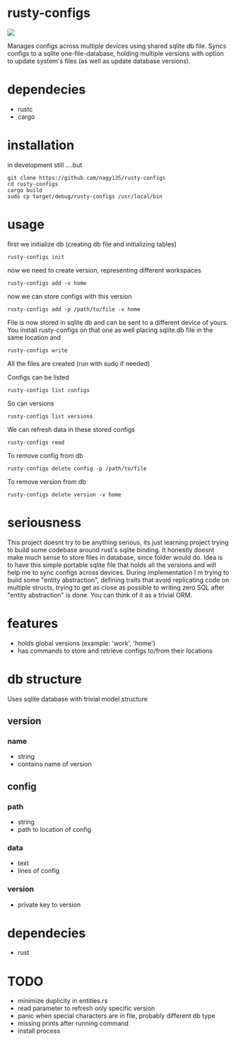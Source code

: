 # rusty-configs

![](https://tokei.rs/b1/github/nagy135/rusty-configs?category=code)

Manages configs across multiple devices using shared sqlite db file.
Syncs configs to a sqlite one-file-database, holding multiple versions
with option to update system's files (as well as update database versions).

# dependecies
* rustc
* cargo

# installation
in development still ....but
```
git clone https://github.com/nagy135/rusty-configs
cd rusty-configs
cargo build
sudo cp target/debug/rusty-configs /usr/local/bin
```
# usage
first we initialize db (creating db file and initializing tables)
```
rusty-configs init
```

now we need to create version, representing different workspaces
```
rusty-configs add -v home
```

now we can store configs with this version
```
rusty-configs add -p /path/to/file -v home
```

File is now stored in sqlite db and can be sent to a different device of yours.
You install rusty-configs on that one as well placing sqlite.db file in the same location and 

```
rusty-configs write
```

All the files are created (run with sudo if needed)

Configs can be listed
```
rusty-configs list configs
```

So can versions
```
rusty-configs list versions
```

We can refresh data in these stored configs 
```
rusty-configs read
```

To remove config from db
```
rusty-configs delete config -p /path/to/file
```

To remove version from db
```
rusty-configs delete version -v home
```
# seriousness
This project doesnt try to be anything serious, its just learning project
trying to build some codebase around rust's sqlite binding.
It honestly doesnt make much sense to store files in database, since folder would do.
Idea is to have this simple portable sqlite file that holds all the versions and
will help me to sync configs across devices.
During implementation I m trying to build some "entity abstraction", defining
traits that avoid replicating code on multiple structs, trying to get as close
as possible to writing zero SQL after "entity abstraction" is done. You can think
of it as a trivial ORM.

# features
* holds global versions (example: 'work', 'home')
* has commands to store and retrieve configs to/from their locations

# db structure
Uses sqlite database with trivial model structure

## version
### name
* string
* contains name of version

## config
### path
* string
* path to location of config
### data
* text
* lines of config
### version
* private key to version

# dependecies
* rust

# TODO
* minimize duplicity in entities.rs
* read parameter to refresh only specific version
* panic when special characters are in file, probably different db type
* missing prints after running command
* install process
